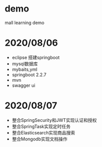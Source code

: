 # demo
mall learning demo

# 2020/08/06
- eclipse 搭建springboot
- mysql数据库
- mybaits,yml
- springboot 2.2.7
- mvn
- swagger ui

# 2020/08/07

- 整合SpringSecurity和JWT实现认证和授权
- 整合SpringTask实现定时任务 
- 整合Elasticsearch实现商品搜索 
- 整合Mongodb实现文档操作
